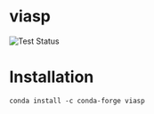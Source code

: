 # viasp
![Test Status](https://github.com/glaserL/viasp/actions/workflows/tests.yml/badge.svg)

# Installation
`conda install -c conda-forge viasp`
